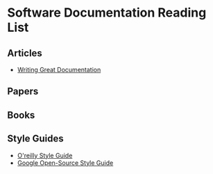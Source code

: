 # Software Documentation Reading List

## Articles
* [Writing Great Documentation](https://jacobian.org/writing/great-documentation/)

## Papers


## Books


## Style Guides
* [O'reilly Style Guide](http://oreillymedia.github.io/production-resources/styleguide/)
* [Google Open-Source Style Guide](https://opensource.google.com/docs/)
